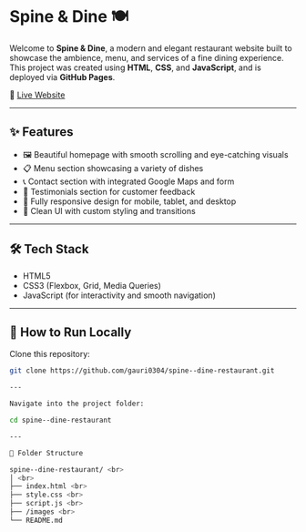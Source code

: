 # Spine & Dine 🍽️

Welcome to **Spine & Dine**, a modern and elegant restaurant website built to showcase the ambience, menu, and services of a fine dining experience. This project was created using **HTML**, **CSS**, and **JavaScript**, and is deployed via **GitHub Pages**.

🔗 [Live Website](https://gauri0304.github.io/spine--dine-restaurant/)

---

## ✨ Features

- 🖼️ Beautiful homepage with smooth scrolling and eye-catching visuals
- 📋 Menu section showcasing a variety of dishes
- 📞 Contact section with integrated Google Maps and form
- 💬 Testimonials section for customer feedback
- 📱 Fully responsive design for mobile, tablet, and desktop
- 🎨 Clean UI with custom styling and transitions

---

## 🛠️ Tech Stack

- HTML5
- CSS3 (Flexbox, Grid, Media Queries)
- JavaScript (for interactivity and smooth navigation)

---

## 🚀 How to Run Locally

Clone this repository:
   ```bash
   git clone https://github.com/gauri0304/spine--dine-restaurant.git

---

Navigate into the project folder:

cd spine--dine-restaurant

---

📁 Folder Structure

spine--dine-restaurant/ <br>
│ <br>
├── index.html <br>
├── style.css <br>
├── script.js <br>
├── /images <br>
└── README.md 

